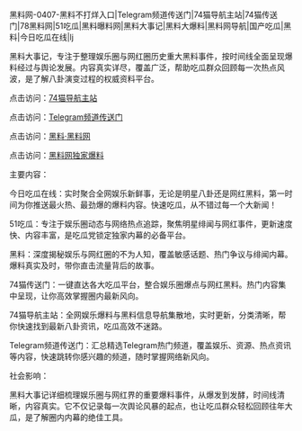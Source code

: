 #
黑料网-0407-黑料不打烊入口|Telegram频道传送门|74猫导航主站|74猫传送门|78黑料网|51吃瓜|黑料曝料网|黑料大事记|黑料大爆料|黑料网导航|国产吃瓜|黑料|今日吃瓜在线|lj

黑料大事记，专注于整理娱乐圈与网红圈历史重大黑料事件，按时间线全面呈现爆料经过与舆论发展。内容真实详尽，覆盖广泛，帮助吃瓜群众回顾每一次热点风波，是了解八卦演变过程的权威资料平台。


点击访问：<a href="https://74mao.com/">74猫导航主站</a>

点击访问：<a href="https://74mao.com/">Telegram频道传送门</a>

点击访问：<a href="https://haef.pages.dev/">黑料·黑料网</a>

点击访问：<a href="https://gbs-3wd.pages.dev/">黑料网独家爆料</a>


主要内容：

今日吃瓜在线：实时聚合全网娱乐新鲜事，无论是明星八卦还是网红黑料，第一时间为你推送最火热、最劲爆的爆料内容。快速吃瓜，从不错过每一个大新闻！

51吃瓜：专注于娱乐圈动态与网络热点追踪，聚焦明星绯闻与网红事件，更新速度快、内容丰富，是吃瓜党锁定独家内幕的必备平台。

黑料：深度揭秘娱乐与网红圈的不为人知，覆盖敏感话题、热门争议与绯闻内幕。爆料真实及时，带你直击流量背后的故事。

74猫传送门：一键直达各大吃瓜平台，整合娱乐圈爆点与网红黑料。热门内容集中呈现，让你高效掌握圈内最新风向。

74猫导航主站：全网娱乐爆料与黑料信息导航集散地，实时更新，分类清晰，帮你快速找到最新八卦资讯，吃瓜高效不迷路。

Telegram频道传送门：汇总精选Telegram热门频道，覆盖娱乐、资源、热点资讯等内容，快速跳转你感兴趣的频道，随时掌握网络新风向。

社会影响：

黑料大事记详细梳理娱乐圈与网红界的重要爆料事件，从爆发到发酵，时间线清晰，内容真实。它不仅记录每一次舆论风暴的起点，也让吃瓜群众轻松回顾往年大瓜，是了解圈内内幕的绝佳工具。

<span style="display:none;">[Canonical link](）</span>
